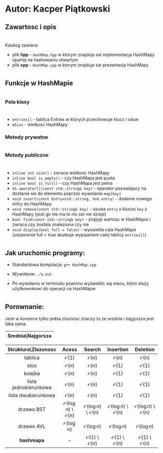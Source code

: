 # **Autor: Kacper Piątkowski** #

## Zawartosc i opis ##

#
Katalog zawiera:

* plik **hpp** - `HashMap.hpp` w ktorym znajduje sie implementacja HashMapy opartej na hashowaniu otwartym
* plik **cpp** - `HashMap.cpp` w ktorym znajduje sie prezentacja HashMapy
#

## Funkcje w HashMapie ##

#
### **Pola klasy**
#

* `entries[]` - tablica Entries w ktorych przechowuje klucz i value
* `mSize` - wielkosc HashMapy

### **Metody prywatne**

#
### **Metody publiczne**
#

* `inline int size()` - zwraca wielkosc HashMapy
* `inline bool is_empty()` - czy HashMapa jest pusta
* `inline bool is_full()` - czy HashMapa jest pelna
* `V& operator[](const std::string& key)` - operator pozwalajacy na dostanie sie do elementu poprzez wywolanie `map[key]`
* `void insert(const Entry<std::string, V>& entry)` - dodanie nowego entry do HashMapy
* `void remove(const std::string& key)` - usuwa `entry` o kluczu `key` z HashMapy (jesli go nie ma to nic sie nie dzieje) 
* `bool find(const std::string& key)` - znajuje wartosc w HashMapie i zwraca czy zostala znaleziona czy nie
* `void display(bool full = false)` - wyswietla cala HashMape (ustawienie full = true skutkuje wypisaniem calej tablicy `entries[]`)

#
## Jak uruchomic programy:

* Standardowa kompilacja:
        `g++ HashMap.cpp`
* Wywołanie:
        `./a.out`

* Po wywołaniu w terminalu powinno wyświetlić się menu, któro służy użytkownikowi do operacji na HashMapie
#

## Porownanie:

Jesli w komorce tylko jedna zlozonsc znaczy to ze srednia i najgorsza jest taka sama.

| Srednia\Najgorsza
| :---: |

| Struktura\Zlozonosc     | Acess | Search |  Insertion | Deletion |
| :---: |   :-:    |    :-:   |    :-:    | :-: |
| tablica  | $\mathcal{O}(1)$ |$\mathcal{O}(n)$ | $\mathcal{O}(n)$ | $\mathcal{O}(n)$ |
| stos |   $\mathcal{O}(n)$   |    $\mathcal{O}(n)$  |    $\mathcal{O}(1)$   | $\mathcal{O}(1)$|
| kolejka  | $\mathcal{O}(n)$   |    $\mathcal{O}(n)$  |    $\mathcal{O}(1)$   | $\mathcal{O}(1)$|
| lista jednokierunkowa |   $\mathcal{O}(n)$   |    $\mathcal{O}(n)$  |    $\mathcal{O}(1)$   | $\mathcal{O}(1)$|
| lista dwukierunkowa  | $\mathcal{O}(n)$   |    $\mathcal{O}(n)$  |    $\mathcal{O}(1)$   | $\mathcal{O}(1)$|
| drzewo BST  | $\mathcal{O}(\log n)$ \ $\mathcal{O}(n)$ |$\mathcal{O}(\log n)$ \ $\mathcal{O}(n)$ | $\mathcal{O}(\log n)$ \ $\mathcal{O}(n)$ | $\mathcal{O}(\log n)$ \ $\mathcal{O}(n)$ |
| drzewo AVL  | $\mathcal{O}(\log n)$ |$\mathcal{O}(\log n)$ | $\mathcal{O}(\log n)$ | $\mathcal{O}(\log n)$ |
| **hashmapa**  | $-$ |$\mathcal{O}(1)$ \ $\mathcal{O}(n)$| $\mathcal{O}(1)$ \ $\mathcal{O}(n)$ | $\mathcal{O}(1)$ \ $\mathcal{O}(n)$ |

#